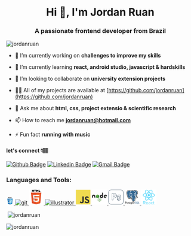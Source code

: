 <h1 align="center">Hi 👋, I'm Jordan Ruan</h1>
<h3 align="center">A passionate frontend developer from Brazil</h3>

<p align="left"> <img src="https://komarev.com/ghpvc/?username=jordanruan&label=Profile%20views&color=0e75b6&style=flat" alt="jordanruan" /> </p>

- 🔭 I’m currently working on **challenges to improve my skills**

- 🌱 I’m currently learning **react, android studio, javascript & hardskills**

- 👯 I’m looking to collaborate on **university extension projects**

- 👨‍💻 All of my projects are available at [https://github.com/jordanruan](https://github.com/jordanruan)

- 💬 Ask me about **html, css, project extensio & scientific research**

- 📫 How to reach me **jordanruan@hotmail.com**

- ⚡ Fun fact **running with music**

#### let's connect 👇🏽
[![Github Badge](https://img.shields.io/badge/-Github-000?style=flat-square&logo=Github&logoColor=white&link=https://github.com/jordanruan)](https://github.com/jordanruan) [![Linkedin Badge](https://img.shields.io/badge/-LinkedIn-2867B2?style=flat-square&logo=Linkedin&logoColor=white&link=https://www.linkedin.com/in/jordanruan//)](https://www.linkedin.com/in/jordanruan/) [![Gmail Badge](https://img.shields.io/badge/-Gmail-D44638?style=flat-square&logo=Gmail&logoColor=white&link=mailto:jordanruant@gmail.com
)](mailto:jordanruant@gmail.com)


<h3 align="left">Languages and Tools:</h3>
<p align="left"> 
<a href="https://www.w3schools.com/css/" target="_blank"> <img src="https://raw.githubusercontent.com/devicons/devicon/master/icons/css3/css3-original-wordmark.svg" alt="css3" width="20" height="20" style="max-width:100%;"/> </a>
<a href="https://git-scm.com/" target="_blank"> <img src="https://www.vectorlogo.zone/logos/git-scm/git-scm-icon.svg" alt="git" width="40" height="40"/> </a>
<a href="https://www.w3.org/html/" target="_blank"> <img src="https://raw.githubusercontent.com/devicons/devicon/master/icons/html5/html5-original-wordmark.svg" alt="html5" width="40" height="40"/> </a>
<a href="https://www.adobe.com/in/products/illustrator.html" target="_blank"> <img src="https://www.vectorlogo.zone/logos/adobe_illustrator/adobe_illustrator-icon.svg" alt="illustrator" width="40" height="40"/> </a> 
<a href="https://developer.mozilla.org/en-US/docs/Web/JavaScript" target="_blank"> <img src="https://raw.githubusercontent.com/devicons/devicon/master/icons/javascript/javascript-original.svg" alt="javascript" width="40" height="40"/> </a> 
<a href="https://nodejs.org" target="_blank"> <img src="https://raw.githubusercontent.com/devicons/devicon/master/icons/nodejs/nodejs-original-wordmark.svg" alt="nodejs" width="40" height="40"/> </a> <a href="https://www.photoshop.com/en" target="_blank"> <img src="https://raw.githubusercontent.com/devicons/devicon/master/icons/photoshop/photoshop-line.svg" alt="photoshop" width="40" height="40"/> </a>
<a href="https://www.postgresql.org" target="_blank"> <img src="https://raw.githubusercontent.com/devicons/devicon/master/icons/postgresql/postgresql-original-wordmark.svg" alt="postgresql" width="40" height="40"/> </a> <a href="https://reactjs.org/" target="_blank"> <img src="https://raw.githubusercontent.com/devicons/devicon/master/icons/react/react-original-wordmark.svg" alt="react" width="40" height="40"/> </a> </p>


<p>&nbsp;<img align="center" src="https://github-readme-stats.vercel.app/api?username=jordanruan&show_icons=true&locale=en" alt="jordanruan" /></p>

<p><img align="center" src="https://github-readme-stats.vercel.app/api/top-langs?username=jordanruan&show_icons=true&locale=en&layout=compact" alt="jordanruan" /></p>

